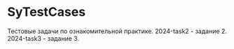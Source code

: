 # SyTestCases
Тестовые задачи по ознакомительной практике.
2024-task2 - задание 2.
2024-task3 - задание 3.